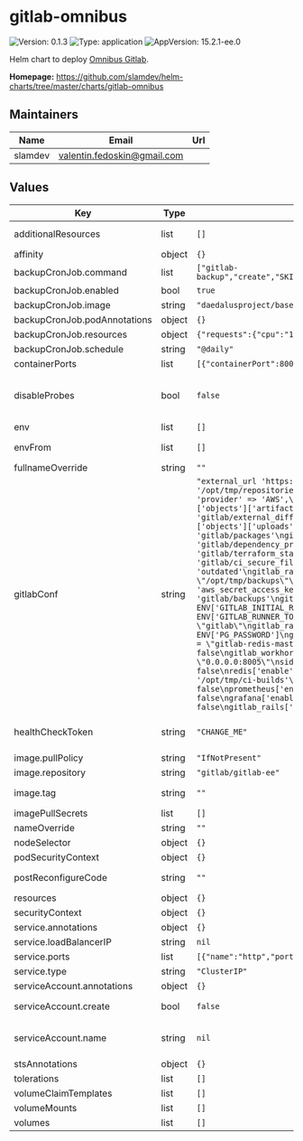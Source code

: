 # gitlab-omnibus

![Version: 0.1.3](https://img.shields.io/badge/Version-0.1.3-informational?style=flat-square) ![Type: application](https://img.shields.io/badge/Type-application-informational?style=flat-square) ![AppVersion: 15.2.1-ee.0](https://img.shields.io/badge/AppVersion-15.2.1--ee.0-informational?style=flat-square)

Helm chart to deploy [Omnibus Gitlab](https://docs.gitlab.com/omnibus/).

**Homepage:** <https://github.com/slamdev/helm-charts/tree/master/charts/gitlab-omnibus>

## Maintainers

| Name | Email | Url |
| ---- | ------ | --- |
| slamdev | <valentin.fedoskin@gmail.com> |  |

## Values

| Key | Type | Default | Description |
|-----|------|---------|-------------|
| additionalResources | list | `[]` | list of additional resources to create (are processed via `tpl` function) |
| affinity | object | `{}` | affinity for scheduler pod assignment |
| backupCronJob.command | list | `["gitlab-backup","create","SKIP=uploads,builds,artifacts,terraform_state,registry,pages,packages","GZIP_RSYNCABLE=yes","STRATEGY=copy"]` | command to execute in gitlab container |
| backupCronJob.enabled | bool | `true` | enable scheduled backups |
| backupCronJob.image | string | `"daedalusproject/base_kubectl"` | image |
| backupCronJob.podAnnotations | object | `{}` | pod annotations |
| backupCronJob.resources | object | `{"requests":{"cpu":"10m","memory":"32Mi"}}` | custom resource configuration |
| backupCronJob.schedule | string | `"@daily"` | how often to run backaup job |
| containerPorts | list | `[{"containerPort":8005,"name":"http"},{"containerPort":22,"name":"ssh"}]` | ports exposed by the container |
| disableProbes | bool | `false` | flag to disable livenessProbe/readinessProbe/startupProbe probes; turn on before restoring from backup |
| env | list | `[]` | environment variables for the container |
| envFrom | list | `[]` | environment variable sources for the container |
| fullnameOverride | string | `""` | full name of the chart. |
| gitlabConf | string | `"external_url 'https://gitlab.example.com'\ngitlab_rails['gitlab_repository_downloads_path'] = '/opt/tmp/repositories'\ngitlab_rails['object_store']['enabled'] = true\ngitlab_rails['object_store']['connection'] = {\n  'provider' => 'AWS',\n  'aws_access_key_id' => 'XXX',\n  'aws_secret_access_key' => 'XXX',\n}\ngitlab_rails['object_store']['objects']['artifacts']['bucket'] = 'gitlab/artifacts'\ngitlab_rails['object_store']['objects']['external_diffs']['bucket'] = 'gitlab/external_diffs'\ngitlab_rails['object_store']['objects']['lfs']['bucket'] = 'gitlab/lfs'\ngitlab_rails['object_store']['objects']['uploads']['bucket'] = 'gitlab/uploads'\ngitlab_rails['object_store']['objects']['packages']['bucket'] = 'gitlab/packages'\ngitlab_rails['object_store']['objects']['dependency_proxy']['bucket'] = 'gitlab/dependency_proxy'\ngitlab_rails['object_store']['objects']['terraform_state']['bucket'] = 'gitlab/terraform_state'\ngitlab_rails['object_store']['objects']['ci_secure_files']['bucket'] = 'gitlab/ci_secure_files'\ngitlab_rails['external_diffs_enabled'] = true\ngitlab_rails['external_diffs_when'] = 'outdated'\ngitlab_rails['shared_path'] = '/opt/tmp/shared'\ngitlab_rails['backup_path'] = \"/opt/tmp/backups\"\ngitlab_rails['backup_upload_connection'] = {\n  'provider' => 'AWS',\n  'aws_access_key_id' => 'XXX',\n  'aws_secret_access_key' => 'XXX',\n}\ngitlab_rails['backup_upload_remote_directory'] = 'gitlab/backups'\ngitlab_rails['uploads_directory'] = \"/opt/tmp/uploads\"\ngitlab_rails['initial_root_password'] = ENV['GITLAB_INITIAL_ROOT_PASSWORD']\ngitlab_rails['initial_shared_runners_registration_token'] = ENV['GITLAB_RUNNER_TOKEN']\ngitlab_rails['db_adapter'] = \"postgresql\"\ngitlab_rails['db_database'] = \"gitlab\"\ngitlab_rails['db_username'] = ENV['PG_USER']\ngitlab_rails['db_password'] = ENV['PG_PASSWORD']\ngitlab_rails['db_host'] = \"gitlab-postgres\"\ngitlab_rails['db_port'] = 5432\ngitlab_rails['redis_host'] = \"gitlab-redis-master\"\ngitlab_rails['redis_port'] = 6379\ngitlab_rails['registry_enabled'] = false\nregistry['enable'] = false\ngitlab_workhorse['listen_network'] = \"tcp\"\ngitlab_workhorse['listen_addr'] = \"0.0.0.0:8005\"\nsidekiq['metrics_enabled'] = false\nsidekiq['health_checks_enabled'] = false\npostgresql['enable'] = false\nredis['enable'] = false\nnginx['enable'] = false\npages_nginx['enable'] = false\ngitlab_ci['builds_directory'] = '/opt/tmp/ci-builds'\ngitlab_rails['gitlab_kas_enabled'] = false\ngitlab_kas['enable'] = false\nmonitoring_role['enable'] = false\nprometheus['enable'] = false\nprometheus_monitoring['enable'] = false\nalertmanager['enable'] = false\ngrafana['enable'] = false\ngitlab_exporter['enable'] = false\ngitlab_rails['packages_enabled'] = false\ngitlab_rails['dependency_proxy_enabled'] = false"` | config for gitlab.rb; default values: https://gitlab.com/gitlab-org/omnibus-gitlab/-/blob/15.2.1+ce.0/files/gitlab-config-template/gitlab.rb.template |
| healthCheckToken | string | `"CHANGE_ME"` | predefined health check token for status probes; should be changed to a random value |
| image.pullPolicy | string | `"IfNotPresent"` | image pull policy |
| image.repository | string | `"gitlab/gitlab-ee"` | image repository |
| image.tag | string | `""` | image tag (chart's appVersion value will be used if not set) |
| imagePullSecrets | list | `[]` | image pull secret for private images |
| nameOverride | string | `""` | override name of the chart |
| nodeSelector | object | `{}` | node for scheduler pod assignment |
| podSecurityContext | object | `{}` | specifies security settings for a pod |
| postReconfigureCode | string | `""` | ruby code block for GITLAB_POST_RECONFIGURE_CODE |
| resources | object | `{}` | custom resource configuration |
| securityContext | object | `{}` | specifies security settings for a container |
| service.annotations | object | `{}` | service annotations |
| service.loadBalancerIP | string | `nil` | load balancer IP |
| service.ports | list | `[{"name":"http","port":80,"targetPort":"http"},{"name":"ssh","port":22,"targetPort":"ssh"}]` | service ports |
| service.type | string | `"ClusterIP"` | service type |
| serviceAccount.annotations | object | `{}` | annotations to add to the service account |
| serviceAccount.create | bool | `false` | specifies whether a service account should be created |
| serviceAccount.name | string | `nil` | the name of the service account to use; if not set and create is true, a name is generated using the fullname template |
| stsAnnotations | object | `{}` | annotations to add to the statefulset |
| tolerations | list | `[]` | tolerations for scheduler pod assignment |
| volumeClaimTemplates | list | `[]` | volume claim templates |
| volumeMounts | list | `[]` | additional volume mounts |
| volumes | list | `[]` | volumes |

